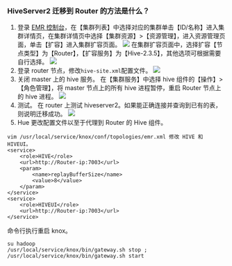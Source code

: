 ### HiveServer2 迁移到 Router 的方法是什么？

1. 登录 [EMR 控制台](https://console.cloud.tencent.com/emr)，在【集群列表】中选择对应的集群单击【ID/名称】进入集群详情页，在集群详情页中选择【集群资源】>【资源管理】，进入资源管理页面，单击【扩容】进入集群扩容页面。
![](https://main.qcloudimg.com/raw/6cc0dfec6655ecbac907b8448248705c.png)
在集群扩容页面中，选择扩容【节点类型】为【Router】，【扩容服务】为【Hive-2.3.5】，其他选项可根据需要自行选择。
![](https://main.qcloudimg.com/raw/b105f0c241eefb212930538b13cc1c3b.png)
2. 登录 router 节点，修改`hive-site.xml`配置文件。
![](https://main.qcloudimg.com/raw/83b77aecc5ee3f8fcdcc811e359f6234.png)
3. 关闭 master 上的 hive 服务。
在【集群服务】中选择 hive 组件的【操作】>【角色管理】，将 master 节点上的所有 hive 进程暂停，重启 Router 节点上的 hive 进程。
![](https://main.qcloudimg.com/raw/e84a86cd2db03fb635040d450e0d8a3c.png)
4. 测试。
在 router 上测试 hiveserver2。如果能正确连接并查询到已有的表，则说明迁移成功。
![](https://main.qcloudimg.com/raw/0bb6d0a7c08abaf483b14d5e931b3a34.png)
5. Hue 更改配置文件以至于代理到 Router 的 Hive 组件。
```
vim /usr/local/service/knox/conf/topologies/emr.xml 修改 HIVE 和 HIVEUI。
<service>
    <role>HIVE</role>
    <url>http://Router-ip:7003</url>
    <param>
        <name>replayBufferSize</name>
        <value>8</value>
    </param>
</service>
<service>
    <role>HIVEUI</role>
    <url>http://Router-ip:7003</url>
</service>
```
命令行执行重启 knox。
```
su hadoop 
/usr/local/service/knox/bin/gateway.sh stop ; /usr/local/service/knox/bin/gateway.sh start
```
